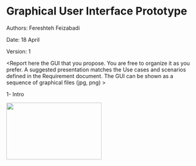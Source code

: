 # Graphical User Interface Prototype  

Authors: Fereshteh Feizabadi

Date: 18 April

Version: 1

\<Report here the GUI that you propose. You are free to organize it as you prefer. A suggested presentation matches the Use cases and scenarios defined in the Requirement document. The GUI can be shown as a sequence of graphical files (jpg, png)  >

1- Intro
 
<img src="https://git-softeng.polito.it/se-2020/group-50/ezgas/-/raw/S274475/docs/GUI/Intro1.png" width="250" height="150" alt="" />
